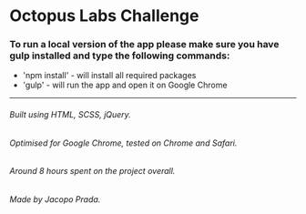 # Octopus Labs Challenge

### To run a local version of the app please make sure you have gulp installed and type the following commands:
* 'npm install' - will install all required packages
* 'gulp' - will run the app and open it on Google Chrome

---

###### Built using HTML, SCSS, jQuery.
###### Optimised for Google Chrome, tested on Chrome and Safari.
###### Around 8 hours spent on the project overall.
###### Made by Jacopo Prada.
